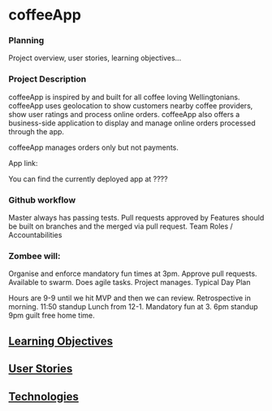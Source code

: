 # coffeeApp

### Planning

Project overview, user stories, learning objectives...

### Project Description

coffeeApp is inspired by and built for all coffee loving Wellingtonians. coffeeApp uses geolocation to show customers nearby coffee providers, show user ratings and process online orders. coffeeApp also offers a business-side application to display and manage online orders processed through the app.

coffeeApp manages orders only but not payments.

App link:

You can find the currently deployed app at ????

### Github workflow

Master always has passing tests.
Pull requests approved by <name>
Features should be built on branches and the merged via pull request.
Team Roles / Accountabilities

### Zombee will: 

Organise and enforce mandatory fun times at 3pm.
Approve pull requests.
Available to swarm.
Does agile tasks.
Project manages.
Typical Day Plan

Hours are 9-9 until we hit MVP and then we can review.
Retrospective in morning.
11:50 standup
Lunch from 12-1.
Mandatory fun at 3.
6pm standup
9pm guilt free home time.

[Learning Objectives](learningObjectives.md)
---------------------

[User Stories](userStories.md)
------------  

[Technologies](technologies.md)
---------------------
